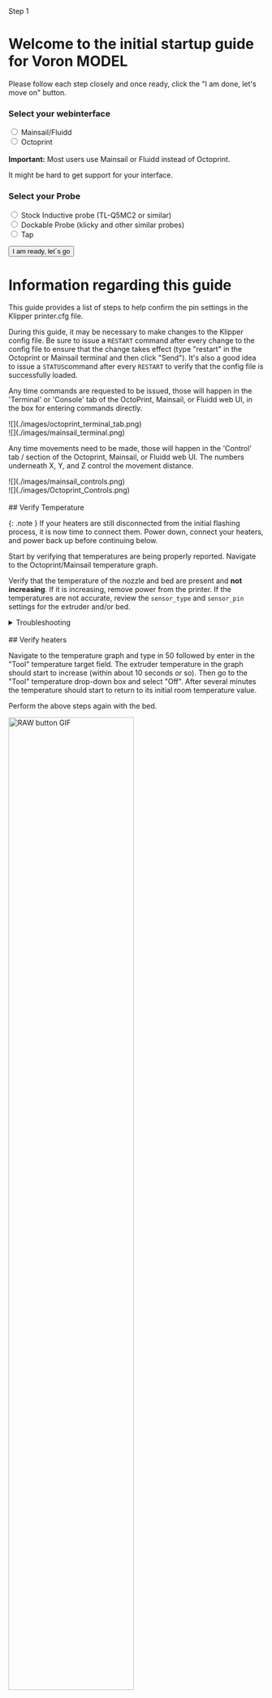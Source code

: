 <!-- 

NOTES ON EDITING: 

The intial startup pages are not in order down here. The order does not matter and can be freely changed in buttons.js (see instructions there)
To add a page, simply copy the code below, put it at the bottom of the page and change the "CHANGE_ME" id to an unusued ID (refer to buttons.js PAGE ID section). If the page you are adding is printer specific, please locate the corresponding section and insert it there. The ID name does not matter but should be chosen somewhat on topic. Once done, refer to Buttons.js to add the page to the site. 

<div id="CHANGE_ME" class="defaulthide hide" markdown="1">
FILL IN YOUR CONTENT HERE IN MARKDOWN
</div>

-->


<!-- leave this stuff here alone :) -->
<link  rel="stylesheet"  href="style.css">
<script src="buttons.js"> </script>
<script src="https://ajax.googleapis.com/ajax/libs/jquery/3.6.3/jquery.min.js"></script>
<body onload="checkstatus(), testscript()">

<!-- progress bar -->
<div class="defaulthide" id="progressdiv">
<div class="progress">
  <div id="progressbar" class="progress-bar progress-bar-striped bg-danger progress-bar-animated" role="progressbar" style="width: 8.33333333333%" aria-valuenow="20" aria-valuemin="0" aria-valuemax="120">Step 1</div>
</div>
</div>

<!-- PAGES BEGIN -->

<!-- Options Selection -->
<div id="0" class="defaulthide hide" markdown="1">

# Welcome to the initial startup guide for Voron <span id="printermodel">MODEL</span>
Please follow each step closely and once ready, click the "I am done, let's move on" button.

### Select your webinterface
<div class="form-check">
  <input class="form-check-input" type="radio" name="flexRadioDefault" id="mainsailos" onchange="hideoctowarning()">
  <label class="form-check-label" for="mainsailos">
    Mainsail/Fluidd
  </label>
</div>

<div class="form-check">
  <input class="form-check-input" type="radio" name="flexRadioDefault" id="octoprint" onchange="showoctowarning()" >
  <label class="form-check-label" for="octoprint">
    Octoprint
  </label>
</div>

<div id="octowarning" class="defaulthide">
 <br>
<div class="alert alert-warning" role="alert"><i class="fa fa-warning"></i><b> Important:</b> Most users use Mainsail or Fluidd instead of Octoprint.<p>It might be hard to get support for your interface.</p></div>
</div>

<div id="ProbeSelect" class="defaulthide hide" markdown="1">

### Select your Probe

  <div class="form-check">
    <input class="form-check-input" type="radio" name="probeSelect" id="inductive">
    <label class="form-check-label" for="inductive">
      Stock Inductive probe (TL-Q5MC2 or similar)
    </label>
  </div>

  <div class="form-check">
    <input class="form-check-input" type="radio" name="probeSelect" id="dockable">
    <label class="form-check-label" for="dockable">
      Dockable Probe  (klicky and other similar probes) 
    </label>
  </div>

  <div class="form-check">
    <input class="form-check-input" type="radio" name="probeSelect" id="tap">
    <label class="form-check-label" for="tap">
      Tap
    </label>
  </div>
</div>

<button type="button" class="text-center btn btn-danger margin-right2 btn-spacing-mobile" id="button-start" onclick="start()">I am ready, let´s go</button>




</div> 


<!-- START OF CONTENT-->
<!-- Guide Information -->
<div id="info" class="defaulthide hide" markdown="1">


# Information regarding this guide
This guide provides a list of steps to help confirm the pin settings in the Klipper printer.cfg file.

During this guide, it may be necessary to make changes to the Klipper config file. Be sure to issue a ```RESTART``` command after every change to the config file to ensure that the change takes effect (type "restart" in the Octoprint or Mainsail terminal and then click "Send"). It's also a good idea to issue a ```STATUS```command after every ```RESTART``` to verify that the config file is successfully loaded.

  

Any time commands are requested to be issued, those will happen in the 'Terminal' or 'Console' tab of the OctoPrint, Mainsail, or Fluidd web UI, in the box for entering commands directly.




<div class="defaulthide octoprintclass" markdown="1">
![](./images/octoprint_terminal_tab.png)
</div>

  
<div class="defaulthide mainsailclass" markdown="1">
![](./images/mainsail_terminal.png)
</div>
  

Any time movements need to be made, those will happen in the 'Control' tab / section of the Octoprint, Mainsail, or Fluidd web UI. The numbers underneath X, Y, and Z control the movement distance.

<div class="defaulthide mainsailclass" markdown="1">
![](./images/mainsail_controls.png)
</div>


<div class="defaulthide octoprintclass" markdown="1">
![](./images/Octoprint_Controls.png)
</div>
<br>


</div>
 
<!-- Verify your heaters -->
<div class="defaulthide hide" id="verifytemp" markdown="1">
## Verify Temperature 

{: .note }
If your heaters are still disconnected from the initial flashing process, it is now time to connect them.  Power down, 
connect your heaters, and power back up before continuing below.

Start by verifying that temperatures are being properly reported. Navigate to the Octoprint/Mainsail temperature graph.


Verify that the temperature of the nozzle and bed are present and **not increasing**. If it is increasing, remove power from the printer. If the temperatures are not accurate, review the `sensor_type` and `sensor_pin` settings for the extruder and/or bed.
<br>

<details markdown="1" markdown="1">
  <summary>Troubleshooting</summary>
  * If your Thermistors are not working as they should (Rapidly changing temperatures for example). Double check all your crimps and wires. 
  * A Multimeter in continuity mode is a useful tool for this
  * You can also download your klipper log file and upload it to [Klippylyzer](https://klippylyzer.github.io/)
  * If your Thermistors are not working as they should (Rapidly changing temperatures for example). Double check all your crimps and wires. 
  * A Multimeter in continuity mode is a useful tool for this
  * You can also download your klipper log file and upload it to [Klippylyzer](https://klippylyzer.github.io/)
</details>
<br>
</div>

<div class="defaulthide hide" id="verifyheater" markdown="1">
## Verify heaters
 

Navigate to the temperature graph and type in 50 followed by enter in the "Tool" temperature target field. The extruder temperature in the graph should start to increase (within about 10 seconds or so). Then go to the "Tool" temperature drop-down box and select "Off". After several minutes the temperature should start to return to its initial room temperature value. 

Perform the above steps again with the bed.



<img src="images/heaters.gif" alt="RAW button GIF" width="70%">

<details markdown="1">
  <summary>Troubleshooting</summary>
  * If the temperature does not increase, then verify the `heater_pin` setting in the config's `[extruder]` or `[heater_bed]` section
  * If the temperature increases on an unexpected sensor, you likely have either the thermistor connections swapped, or the heater connections swapped.
  * For the heated bed, on models with a mains heated bed.
    * check if the SSR indicator light is blinking/solid.  If it is, you know everything up to the ssr is working, but something may be wrong on the mains side.
    * if the SSR light is not on, you likely have an issue on the control side.  One common mistake is getting the polarity of the control wires swapped:  make sure + on the Control board is connected to + on the SSR
</details>

<br>

</div>

<!-- V0 ONLY from now on-->
<!-- V0 Motors and Stepper buzz -->
<div class="defaulthide" id="v0motor" markdown="1">
## Stepper Motor Check

To verify that each stepper motor is operating correctly, send an appropriate `STEPPER_BUZZ` command, such as:

`STEPPER_BUZZ STEPPER=stepper_x`

The STEPPER_BUZZ command will cause the given stepper to move one millimeter in a positive direction and then it will return to its starting position.  This movement cycle will repeat 10 times.

You will be looking for three things:
  1. Ensure that the motor which responds is the one you expected.
  1. Ensure that the motor moves cleanly:  forward, pause, back, pause, repeat.  Lack of movement, or vibrating or buzzing oddly are all cause for concern
  1. Ensure that the motor moves the correct direction first.  If the movement is backwards, it is important to correct at this stage.

{: .note }
A single test of each motor is being used to confirm multiple aspects of its function:  that the motor moves properly, that it's the correct motor, and what direction it moves.  Please make sure you confirm ALL stated expectations for each motor.  You can repeat the test multiple times if needed.


<img src="images/verifysteppers.gif" alt="RAW button GIF" width="70%">

Run this command for each of the motors:

| **Command**                                   | **Expectation**                                                |
|:-------------------------------------------|:----------------------------------------------------------------|
| STEPPER_BUZZ STEPPER=stepper_x           | The back left gantry motor will rotate clockwise first, then back counterclockwise   |
| STEPPER_BUZZ STEPPER=stepper_y           | The back right gantry motor will rotate clockwise first, then back counterclockwise  |
| STEPPER_BUZZ STEPPER=stepper_z           | the bed will move down, then back up                |
| STEPPER_BUZZ STEPPER=extruder            | The extruder moves.  Direction will be tested later for this motor                   |

<details markdown="1">
  <summary>Troubleshooting</summary>
  
* If the stepper does not move at all verify the following the "enable_pin" and "step_pin" in your printer.cfg.

* If the stepper motor moves but does not return to its original position then verify the "dir_pin" setting.

* If the stepper motor oscillates in an incorrect direction, then it generally indicates that the "dir_pin" for the axis needs to be inverted. To do this, add a '!' in front of the "dir_pin". Example: "dir_pin: !PIN"

* If the motor moves significantly more or significantly less than one millimeter then verify the `rotation_distance` setting.

* If the motor buzzes, check the stepper motor wiring.

</details>
<p></p>
![](./images/V0-motor-configuration-guide.png)
<br>


</div>
<!-- -->
<!-- V0 Homing -->
<div class="defaulthide" id="v0homing" markdown="1">

## XY Homing Check

At this point everything is ready to home X and Y.

{: .warning} 
>You need to be able to quickly stop the printer in case something goes wrong (e.g. the tool head goes the wrong direction).  There are a few ways of doing this:
>
> 1. Use the E-stop button on the display (if installed).  On the Mini12864 it is the small button underneath the main control knob.  Test the button and see what happens -  Klipper should shut down. The Raspberry Pi and OctoPrint/Mainsail/Fluidd should still be running but disconnected from Klipper.  
> 2. Have a computer right next to the printer with the `RESTART` or `M112` command already in the terminal command line.  When you start homing the printer, if it goes in the wrong direction, quickly send the restart command and it will stop the printer.
> 3. As a "nuclear" option, power off the printer with the power switch if something goes wrong.  This is not ideal because it may corrupt the files on the SD card and to recover would require reinstalling everything from scratch.

<div class="defaulthide mainsailclass" markdown="1">
{: .note }
After a shutdown, press the `FIRMWARE_RESTART` button in Mainsail or Fluidd to resume normal operation
</div>
<div class="defaulthide octoprintclass" markdown="1">
{: .note }
After a shutdown, press "Connect" in the upper left corner of OctoPrint. Next, in the Octoprint terminal window send a `FIRMWARE_RESTART` to get the printer back up and running.
</div>

Once there is a _tested_ process for stopping the printer in case of something going wrong,  you can test X and Y movement.   First, send a `G28 X` command. This will only home X: The bed should  *move down slightly and then the toolhead should move to the right until it hits the X endstop*. 

* If the bed moves upwards before moving to the right, you must reverse your z stepper directions in the config.
* If the toolhead moves in an incorrect direction, stop it with emergency stop, take note of what direction it went, and move on to testing Y

Next, test Y: run `G28 Y`.  The toolhead should move up slightly, and then towards the back of the printer until it hits the Y endstop.  

{: .note}
In a CoreXY configuration, both motors motors work together to move the printer in X or Y (think Etch A Sketch). As a result, testing X homing alone tells us very little.  We *must* test X and Y in order to determine what (if any) adjustments are needed


If either axis does not move the toolhead in the expected or correct direction, refer to the table below to figure out how to correct it.  If you need to invert the direction of one of the motors, invert the direction pin definition by adding a `!` to the pin name. For example, `dir_pin: PB2` would become `dir_pin: !PB2`.  (if the entry already has a `!`, remove it instead).   If the motors are going in directions that match the lower row of the chart, physically swap your X and Y (A and B) motor connectors at the MCU.

* [stepper x] = Motor B
* [stepper y] = Motor A

## Motor Configuration Guide for the Voron V0


![](./images/V0-motor-configuration-guide.png)

<br>

</div>
<!-- V0 ENDSTOP -->
<div class="defaulthide" id="v0endstop" markdown="1">

## Z Endstop Location 

### V0.2
For V0.2 the Z endstop is located at the bottom of the machine. After homing Z you can use the `Z_ENDSTOP_CALIBRATE` command to find the correct position_endstop value automatically. 

### V0.0 & V0.1
The V0.0 and V0.1 uses the bed assembly to contact the Z endstop switch via an adjustable screw in the T8 nut block. Ideally the activation of that switch will be at the exact bed height at which your nozzle also reaches the bed surface. However there is a window of travel from the moment that switch is activated to the point at which that switch bottoms out, this window is about 0.6mm.  As a result, calibrating Z on these printers is a 2 step process:
1. Adjust the screw, so that the endstop is triggered just slightly before the nozzle hits the bed (within about 0.6mm)
1. Use the  `Z_ENDSTOP_CALIBRATE`routine (below) to fine tune the calibration of the endstop switch in software.

### Z Endstop Calibrate
We will use a piece of copy paper to set the height of our nozzle relative to the endstop position, do this test with your nozzle cold. When the nozzle is heated, its position (relative to the bed) changes due to thermal expansion. This thermal expansion is typically around a 100 microns, which is about the same thickness as a typical piece of printer paper. The exact amount of thermal expansion isn’t crucial, just as the exact thickness of the paper isn’t crucial. Start with the assumption that the two are equal.
* Home z
* Place the piece of copy paper on the bed
* Run the `Z_ENDSTOP_CALIBRATE` command.
<div class="defaulthide octoprintclass" markdown="1">
* move the nozzle closer to the bed in small increments, using `TESTZ Z=` commands.
</div>

<div class="defaulthide mainsailclass" markdown="1">
* a dialog box will open that allows you to move the nozzle up and down by preset amounts.
* move the nozzle closer to the bed in small increments, using the controls in the dialog
</div>
* after each movement push the paper back and forth to check if the nozzle is in contact with the paper and to feel the amount of friction. 
* Continue issuing commands until you feel a small amount of friction when testing with the paper. If too much friction is found then you can use a positive Z value to move the nozzle up.
* Once you have found the correct height, run the `ACCEPT` command
* run the `SAVE_CONFIG` command



This value that we just calculated is now in your config (note: save_config stores things down at the bottom of your config, not in the main section) and it represents the distance from the point that the nozzle touches the bed surface to when the bed assembly triggers the z endstop switch. It also represents your maximum Z travel distance.

<br>




</div>
<!-- Bed Leveling -->
<div class="defaulthide" id="v0bedscrews" markdown="1">
## Bed Leveling

### Bed Screws

The V0 uses manual bed leveling. The bed is small enough and thick enough that a mesh or other types of per print leveling should not be needed. There is a macro in Klipper to help with the manual bed leveling process: `BED_SCREWS_ADJUST`

This tool will move the printer's nozzle to each screw XY location and then move the nozzle to a Z=0.3 height. At this point one can use the "paper test" to adjust the bed screw directly under the nozzle. See the information described in "the paper test", but adjust the bed screw instead of commanding the nozzle to different heights. Adjust the bed screw until there is a small amount of friction when pushing the paper back and forth. This process will move all three mounting points of your bed closer to the nozzle so it is critical that you re-run the Z offset adjust after completing this section.

Once the screw is adjusted so that a small amount of friction is felt, run either the `ACCEPT` or `ADJUSTED` command. Use the `ADJUSTED` command if the bed screw needed an adjustment (typically anything more than about 1/8th of a turn of the screw). Use the `ACCEPT` command if no significant adjustment is necessary. Both commands will cause the tool to proceed to the next screw. (When an `ADJUSTED` command is used, the tool will schedule an additional cycle of bed screw adjustments; the tool completes successfully when all bed screws are verified to not require any significant adjustments.) One can use the `ABORT` command to exit the tool early.

After the `BED_SCREWS_ADJUST` command has been completed rerun the `Z_ENDSTOP_CALIBRATE` command to to bring your nozzle to the correct Z=0 position.

<br>

</div>

<!-- 00 Point -->
<div class="defaulthide" id="v000" markdown="1">
## Define 0,0 Point

The homing position is not at the typical location of 0,0 but at the maximum travel location.  The actual numbers vary by printer build size.

Depending on bed location, the positional parameters may need to be adjusted to re-locate the 0,0 point.

1. Start by re-running `G28 X Y` to home X and Y.  After this, the nozzle will be at the maximum X,Y as defined by *position_max* under *[stepper_x]* and *[stepper_y]*. 
2. Using the OctoPrint or Mainsail controls, move the nozzle to the front left corner of the bed.
3. If the left corner of the bed cannot be reached within 3-5mm, the bed location needs to be physically adjusted (if possible). Move the bed on the extrusions or move the extrusions to get the bed location within range.
	* If questionable, turn off motors and attempt to move the gantry by hand to see if the front left corner can physically be reached by the nozzle.
4. Once the nozzle is close to the front left corner of the bed but still on the bed, send an `M114` command to retrieve the current location.
	* *Note: Due to other tolerances, it is usually not recommended to have the 0,0 exactly on the corner of the bed or build surface. Spec bed sizes are always slightly larger than the defined print volume so print volume loss will be minimal.*

If X and Y offsets are less than 1mm and 0,0 is over the bed, nothing needs to be changed.

If X and Y offsets are within 5mm or 0,0 is past the bed, the *position_max* values should be adjusted to change where the 0,0 point is computed.  If the 0,0 is over the bed, the distance from the home point to the front left (*position_max*) must be increased.  If the 0,0 is past the bed, the distance must be decreased. The amount is determined by the output of the `M114` command. Update *position_max* and *position_endstop* for both *[stepper_x]* and *[stepper_y]* as follows:

* For X: New = Current - Get Position X (M114) Result
* For Y: New = Current - Get Position Y (M114) Result

*If the Z endstop pin location has been previously defined, be sure to re-follow the process to set the Z endstop pin location (if applicable).*

If anything is updated in the printer configuration file, save the file and restart Klipper using `FIRMWARE_RESTART`.

</div>

<!-- V0 END-->

<!-- V1/Trident START-->
<!-- Trident Motor Check-->
<div class="defaulthide" id="v1motor" markdown="1">
## Stepper Motor Check

To verify that each stepper motor is operating correctly, send an appropriate `STEPPER_BUZZ` command, such as:

`STEPPER_BUZZ STEPPER=stepper_x`

The STEPPER_BUZZ command will cause the given stepper to move one millimeter in a positive direction and then it will return to its starting position.  This movement cycle will repeat 10 times.

You will be looking for three things:
  1. Ensure that the motore which responds is the one you expected.
  1. Ensure that the motor moves cleanly:  forward, pause, back, pause, repeat.  Lack of movement, or vibrating or buzzing oddly are all cause for concern
  1. Ensure that the motor moves the correct direction first.  If the movement is backwards, it is important to correct at this stage.

{: .note }
A single test of each motor is being used to confirm multiple aspects of its function:  that the motor moves properly, that it's the correct motor, and what direction it moves.  Please make sure you confirm ALL stated expectations for each motor.  You can repeat the test multiple times if needed.


<img src="images/verifysteppers.gif" alt="RAW button GIF" width="70%">

Run this command for each of the motors:

| **Command**                                   | **Expectation**                                                |
|:-------------------------------------------|:----------------------------------------------------------------|
| STEPPER_BUZZ STEPPER=stepper_x           | The back left gantry motor will rotate clockwise first, then back counterclockwise   |
| STEPPER_BUZZ STEPPER=stepper_y           | The back right gantry motor will rotate clockwise first, then back counterclockwise  |
| STEPPER_BUZZ STEPPER=stepper_z           | the front left corner of the bed moves down, then back up                |
| STEPPER_BUZZ STEPPER=stepper_z1          | the back of the bed moves down, then back up                                   |
| STEPPER_BUZZ STEPPER=stepper_z2          | The front right corner of the bed moves down, then back up                           |
| STEPPER_BUZZ STEPPER=extruder            | The extruder moves.  Direction will be tested later for this motor                   |


<details markdown="1">
  <summary>Troubleshooting</summary>
  
* If the stepper does not move at all
  * Verify the `enable_pin` and `step_pin` in your printer.cfg.
  * Verify that the motor driver has power
* If the stepper does not move at all
  * Verify the `enable_pin` and `step_pin` in your printer.cfg.
  * Verify that the motor driver has power

* If the stepper motor moves but does not return to its original position then verify the `dir_pin` setting.

* If the wrong motor moves, verify that the correct motors are plugged into the correct ports of the controller

* If the stepper motor movement is backwards, then it generally indicates that the "dir_pin" for the axis needs to be inverted. Add a '!' in front of the "dir_pin", or remove it if already present. Example: `dir_pin: PA1` -> `dir_pin: !PA1`

* If the load moves significantly more or significantly less than one millimeter then verify the `rotation_distance` setting.

* If the motor buzzes without making clean 1mm movements, check the [stepper motor wiring](/build/electrical/#stepper-motor-wiring)

</details>

![](./images/VT-motor-configuration-guide.png)

<br>


</div>
<!-- Trident Homing -->
<div class="defaulthide" id="v1homing" markdown="1">

## XY Homing Check

At this point everything is ready to home X and Y.

{: .warning} 
>You need to be able to quickly stop the printer in case something goes wrong (e.g. the tool head goes the wrong direction).  There are a few ways of doing this:
>
> 1. Use the E-stop button on the display (if installed).  On the Mini12864 it is the small button underneath the main control knob.  Test the button and see what happens -  Klipper should shut down. The Raspberry Pi and OctoPrint/Mainsail/Fluidd should still be running but disconnected from Klipper.  
> 2. Have a computer right next to the printer with the `RESTART` or `M112` command already in the terminal command line.  When you start homing the printer, if it goes in the wrong direction, quickly send the restart command and it will stop the printer.
> 3. As a "nuclear" option, power off the printer with the power switch if something goes wrong.  This is not ideal because it may corrupt the files on the SD card and to recover would require reinstalling everything from scratch.

<div class="defaulthide mainsailclass" markdown="1">
{: .note }
After a shutdown, press the `FIRMWARE_RESTART` button in Mainsail or Fluidd to resume normal operation
</div>
<div class="defaulthide octoprintclass" markdown="1">
{: .note }
After a shutdown, press "Connect" in the upper left corner of OctoPrint. Next, in the Octoprint terminal window send a `FIRMWARE_RESTART` to get the printer back up and running.
</div>

Once there is a _tested_ process for stopping the printer in case of something going wrong,  you can test X and Y movement.   First, send a `G28 X` command. This will only home X: The bed should  *move down slightly and then the toolhead should move to the right until it hits the X endstop*. 

* If the bed moves upwards before moving to the right, you must reverse your z stepper directions in the config.
* If the toolhead moves in an incorrect direction, stop it with emergency stop, take note of what direction it went, and move on to testing Y

Next, test Y: run `G28 Y`.  The toolhead should move up slightly, and then towards the back of the printer until it hits the Y endstop.  

{: .note}
In a CoreXY configuration, both motors motors work together to move the printer in X or Y (think Etch A Sketch). As a result, testing X homing alone tells us very little.  We *must* test X and Y in order to determine what (if any) adjustments are needed


If either axis does not move the toolhead in the expected or correct direction, refer to the table below to figure out how to correct it.  If you need to invert the direction of one of the motors, invert the direction pin definition by adding a `!` to the pin name. For example, `dir_pin: PB2` would become `dir_pin: !PB2`.  (if the entry already has a `!`, remove it instead).   If the motors are going in directions that match the lower row of the chart, physically swap your X and Y (A and B) motor connectors at the MCU.

* [stepper x] = Motor B
* [stepper y] = Motor A

## Motor Configuration Guide for the Voron Trident


![](./images/VT-motor-configuration-guide.png)

<br>

</div>


<!-- Trident Leveling-->


<div class="defaulthide" id="ztilt" markdown="1">
## Bed Leveling

### Z Tilt 

The Trident uses automated bed leveling using 3 motors.  There is a macro `Z_TILT_ADJUST` built into Klipper for that function. It is very similar to the `QUAD_GANTRY_LEVEL` used by V2, but supports 3 or more motors. Run the `Z_TILT_ADJUST` and it will probe each of the 3 points 3 times, average the readings, then make adjustments until the gantry is level.

After that process has been completed, re-home z by running `G28 Z`.

### Tilt with Heated Bed and Chamber

Set your bed temperature to 100C

This will be the first time that a `Z_TILT_ADJUST` has been run at a high chamber temperature.  To ensure that the probe has stabilized with the heated bed at 100C run `PROBE_ACCURACY` with the nozzle at the center of the bed.  If the values are trending (increasing or decreasing) throughout the 10 probes or the standard deviation is greater than 0.003mm, wait another 5 minutes and try again.

Once the readings are stable, run `Z_TILT_ADJUST`.  Make a note of how long the probe readings took to stabilize for when starting prints - typically a cold printer takes 10-20 minutes to stabilize at temperature.

</div>





<!-- V1 END -->
<!-- V2 Start -->
<!-- V2 Motors -->

<div class="defaulthide" id="v2motor" markdown="1">
## Stepper Motor Check

To verify that each stepper motor is operating correctly, send the following command in the terminal:

`STEPPER_BUZZ STEPPER=stepper_x`

Run this command for each of the motors:

* stepper_x
* stepper_y
* stepper_z
* stepper_z1
* stepper_z2
* stepper_z3
* extruder


The STEPPER_BUZZ command will cause the given stepper to move one millimeter in a positive direction and then it will return to its starting position. (If the endstop is defined at position_endstop=0 then at the start of each movement the stepper will move away from the endstop.) It will perform this movement ten times.

<img src="images/verifysteppers.gif" alt="RAW button GIF" width="70%">

If the motor moves back and forth, it's working, and you can move on to the next step.


<details markdown="1">
  <summary>Troubleshooting</summary>
  
* If the stepper does not move at all verify the following the "enable_pin" and "step_pin" in your printer.cfg.

* If the stepper motor moves but does not return to its original position then verify the "dir_pin" setting.

* If the stepper motor oscillates in an incorrect direction, then it generally indicates that the "dir_pin" for the axis needs to be inverted. To do this, add a '!' in front of the "dir_pin". Example: "dir_pin: !PIN"

* If the motor moves significantly more or significantly less than one millimeter then verify the `rotation_distance` setting.

* If the motor buzzes, check the stepper motor wiring.

</details>
<p></p>
![](./images/V2-motor-configuration-guide.png)

<br>


</div>
<!-- V2 Homing -->
<div class="defaulthide" id="v2homing" markdown="1">

## XY Homing Check

At this point everything is ready to home X and Y.

**Important:** You need to be able to quickly stop the printer in case something goes wrong (e.g. the tool head goes the wrong direction).  There are a few ways of doing this:

1. Use the E-stop button on the display (if installed).  On the Mini12864 it is the small button underneath the main control knob.  Test the button and see what happens -  Klipper should shut down. Raspberry Pi and OctoPrint/Mainsail/Fluidd should still be running but disconnected from Klipper.  Press "Connect" in the upper left corner of OctoPrint, then in the Octoprint terminal window send a `FIRMWARE_RESTART` to get the printer back up and running.
2. Have a computer right next to the printer with the `RESTART` or `M112` command already in the terminal command line in OctoPrint.  When you start homing the printer, if it goes in the wrong direction, quickly send the restart command and it will stop the printer.
3. As a "nuclear" option, power off the printer with the power switch if something goes wrong.  This is not ideal because it may corrupt the files on the SD card and to recover would require reinstalling everything from scratch.

Once there is a _tested_ process for stopping the printer in case of something going wrong,  you can test X and Y movement.  *note: you will need to test X AND Y before you can correctly determine what adjustments are needed.*  First, send a `G28 X` command. This will only home X: The tool head should *move up slightly and then move to the right until it hits the X endstop*. If it moves any other direction, abort, take note, but still move on to testing Y. Next, test Y: run `G28 Y`.  The toolhead should move to the back of the printer until it hits the Y endstop. In a CoreXY configuration, both motors have to move in order to get the toolhead to go in only and X or Y direction (think Etch A Sketch). If the gantry moves downward first before moving to the right, you must reverse your z stepper directions in the config.

If either axis does not move the toolhead in the expected or correct direction, refer to the table below to figure out how to correct it.  If you need to invert the direction of one of the motors, invert the direction pin definition by adding a `!` to the pin name. For example, `dir_pin: PB2` would become `dir_pin: !PB2`.  (if the entry already has a `!`, remove it instead).   If the motors are going in directions that match the lower row of the chart, physically swap your X and Y (A and B) motor connectors on the MCU.

* [stepper x] = Motor B
* [stepper y] = Motor A

## Motor Configuration Guide for the Voron V2


![](./images/V2-motor-configuration-guide.png)

<br>

</div>

<!-- V2 Bed Leveling -->
<div class="defaulthide" id="qgl" markdown="1">
## Bed Leveling

### Quad Gantry Level 

Since the V2 uses 4 independent Z motors, the entire gantry system must be specially levelled.  The macro to call this process is `QUAD_GANTRY_LEVEL` (sometimes referred to in conversation as 'QGL').  It will probe each of 4 points 3 times, average the readings, then make adjustments until the gantry is level.

If the process fails due to an “_out of bounds_” error, disable your stepper motors and slowly move your gantry or bed by hand until it is approximately flat. Re-home your printer (`G28`) and then rerun the sequence. You may have to run it more than once.  Make sure that the adjustment value for each stepper motor converges to 0. If it diverges, check to make sure you have your stepper motors wired to the correct stepper driver (check documentation).

### QGL with Heated Bed and Chamber

Run a `G28` command to home the printer since a `SAVE_CONFIG` restarts the printer.

This will be the first time that a Quad Gantry Level has been run at a high chamber temperature.  To ensure that the probe has stabilized with the heated bed at 100C and the hot end at 240C, run `PROBE_ACCURACY` with the nozzle at the center of the bed.  If the values are trending (increasing or decreasing) throughout the 10 probes or the standard deviation is greater than 0.003mm, wait another 5 minutes and try again.

Once the readings are stable, run `QUAD_GANTRY_LEVEL`.  Make a note of how long the probe readings took to stabilize for when starting prints - typically a cold printer takes 10-20 minutes to stabilize at temperature.

#### Common QGL Problems

* If the QGL is having issues with too high of a standard deviation and the printer is heated and stable, check Z belt tension.  Make sure they are reasonably tight and even.
* If QGL fails with being unable to reach the probe in time, do a `FIRMWARE_RESTART`, manually level the bed as closely as possible, then home (`G28`) and re-attempt.



</div>


<!-- V2 END -->
<!--  GENERAL STUFF GOES HERE -->

<!-- Endstop Pin -->
<div class="defaulthide" id="zendstop" markdown="1">
## Z Endstop Pin Location

<div class="defaulthide dockableclass" markdown=1>
{: .note }
Some dockable probe users choose to use their probe as a "z virtual endstop", and thus will not have a z endstop to locate.  If this is you, you probably just want to use the coordinates of the center of your bed for this step.  Also note that these coordinates will likely be in your "klicky macros", rather than the locations mentioned below.
</div>

<div class="defaulthide tapclass" markdown=1>
{: .note }
As a Tap user, you do not actually have a z endstop to locate.  Instead, simply set the  `[homing_override]` or `[safe_z_home]` coordinates to the center of your bed
</div>

* Start by re-running `G28 X Y` to home X and Y.
* Using the software controls, move the nozzle until it is directly over the Z endstop switch.
* Send an `M114` command and record the X and Y values.
* Update the homing routing in the printer configuration file under *[homing_override]* or *[safe\_z\_home]* with those values.
* Restart Klipper with `FIRMWARE_RESTART`. 
* Run a full `G28` and make sure that the printer properly homes X, Y, and Z.  
</div>

<!-- Probe Check -->
<div class="defaulthide" id="probecheck" markdown="1">

## Probe Check

<div class="defaulthide dockableclass" markdown=1>
{: .note }
If you haven't already, this is probably a good time to get your dockable probe up and running, including picking up out of the dock. If you are using klicky macros, there is documentation [here](https://github.com/jlas1/Klicky-Probe/tree/main/Klipper_macros).  You should NOT enable the klicky meshing module at this time:  that will come later.
</div>

### Probe Testing

With the toolhead in the center of the bed, reconfirm that the probe is working correctly.
<div class="defaulthide inductiveclass" markdown=1>
When it is far from the bed, `QUERY_PROBE` should return “open”. When a metal object is close to the probe, `QUERY_PROBE` should return “triggered”. If the signal is inverted, add a “!” In front of the pin definition (ie, `pin: ! z:P1.24` ).

Slowly reduce your Z height and run `QUERY_PROBE` each time until `QUERY_PROBE` returns “triggered” - make sure the nozzle is not touching the print surface (and has clearance). 
</div>
<div class="defaulthide dockableclass" markdown=1>
There are 3 states to test with your dockable probe:
1. Probe not attached:
  a. Remove the probe from the toolhead.
  b. run `QUERY_PROBE`.  It is expected to return "triggered"
2. When the probe is attached, but not triggered.
  a. Attach the probe to the toolhead
  b. run `QUERY_PROBE. It is expected to return "open"
3. When the probe is attached, *and triggered*.
  a. Keep the probe attached to the toolhead
  b. activate  the probe switch with your finger, and *while keeping the switch pressed*,
  c. run `QUERY_PROBE`.  It is expected to return "triggered"
</div>
<div class="defaulthide tapclass" markdown=1>
{: .note }
There are software configuration instructions for Tap, including an important activation macro located [here](https://github.com/VoronDesign/Voron-Tap/blob/main/config/tap_klipper_instructions.md).  Note that without this macro, it is likely you will accidentally hit your bed with a fully heated hotend, and ruin your PEI.
 

Test that when the toolhead is in its normal (down) position, `QUERY_PROBE` indicates "open", and when the toolhead is lifted slightly, `QUERY_PROBE` indicates "triggered"
</div>


### Probe Accuracy Check

With the bed and hotend cold (for now), move the probe to the center of the bed and run `PROBE_ACCURACY`. It will probe the bed 10 times in a row and output a standard deviation value at the end. Make sure that the sensed distance is not trending (gradually decreasing or increasing over the 10 probes) and that the standard deviation is less than 0.003mm.

Example of unstable `PROBE_ACCURACY` (trending downward during warm up).

```
Send: PROBE_ACCURACY
Recv: // PROBE_ACCURACY at X:125.000 Y:125.000 Z:7.173 (samples=10 retract=2.000 speed=2.0
Send: M105
Recv: // probe at 125.000,125.000 is z=4.975000
Recv: // probe at 125.000,125.000 is z=4.960000
Recv: // probe at 125.000,125.000 is z=4.955000
Recv: // probe at 125.000,125.000 is z=4.952500
Recv: // probe at 125.000,125.000 is z=4.950000
Recv: // probe at 125.000,125.000 is z=4.947500
Recv: // probe at 125.000,125.000 is z=4.942500
Recv: // probe at 125.000,125.000 is z=4.937500
Recv: // probe at 125.000,125.000 is z=4.937500
Recv: // probe at 125.000,125.000 is z=4.932500
Recv: // probe accuracy results: maximum 4.975000, minimum 4.932500, range 0.042500, average 4.949000, median 4.948750,
standard deviation 0.011948
```

<details markdown="1">
  <summary>Troubleshooting</summary>
  * If the probe is stuck always showing triggered  (or always open) It is typically indicitive of a wiring issue:
    * Make sure that the physical wiring has (G)round, (S)ignal, and (V)oltage correctly connected
    * If there is a jumper to select the supply voltage for your probe, make sure it is set correctly
    * Make sure the klipper `[probe] pin:` matches where your probe is actually connected
  * If the probe is trending one direction or the other in the accuracy check, it is typically indicitive of a mechanical issue
    * Check grub screws on the z drives
    * check z belt tension (if applicable)
    * if all else fails, try reducing the `[Probe] speed:`
</details>
</div>
<br>




<!-- 00 Point General-->
<div class="defaulthide" id="point00" markdown="1">
## Define 0,0 Point

The homing position is not at the typical location of 0,0 but at the maximum travel location.  The actual numbers vary by printer build size.

Depending on bed location, the positional parameters may need to be adjusted to re-locate the 0,0 point.

1. Test that the toolhead is *physically* capable of reaching the front left corner of the bed.  
  * Run `M84` to turn off the motors
  * gently move the toolhead by hand to the front left.  
  * If you encounter resistance before the nozzle gets close to the front left corner, consider:
       - Is a mechanical problem stopping the toolhead before it should? If so, you may need to go back to earlier build steps, such as "deracking".
       - Is your bed oversized?  If, for example, you have a 320mm bed on a 300mm build, it's perfectly reasonable that there be some extra build plate that you can't actually reach
       - Otherwise, you may need to physically adjust the placement of your bed. 

2. Run `G28 X Y` to home X and Y.  After this, the nozzle will be at the position defined as `position_endstop` under `[stepper_x]` and `[stepper_y]`. In Vorons, this will generally be the same as `position_max`
3. Using the OctoPrint or Mainsail controls, move the toolhead to 0,0
  * Pay attention as the toolhead is moving.  If there is any skipping as it gets near the corner, you will need to stop and deal with that before continuing
    * This may indicate a racked gantry, or other belting issue
    * It may be that, for one reason or another, your printer simply has slightly less travel than stock:
      * Rehome, with `G28 X Y`
      * Move the X and Y axes one at a time to 0 to determine which one is the problem
      * Reduce `position_endstop` AND `position_max` for that axis until the problem goes away
4. Once the toolhead is able to reach 0,0 cleanly, inspect how close it is to the front left corner of the bed
	 * _Note: Due to other tolerances, it is usually not recommended to have the 0,0 exactly on the corner of the bed or build surface. Spec bed sizes are always slightly larger than the defined print volume so print volume loss will be minimal._
   * if the nozzle is above the bed, within 5 mm of the edge, perfect.  Move on.
   * for each axis, if the nozzle is too far in to the bed, INCREASE `position_endstop` and `position_max`.  For example, to move the 0,0 point 2mm to the *left*, you would *add* 2mm to `[stepper_x]` `position_endstop` AND `position_max`.
   * if the nozzle is out beyond the bed, DECREASE `position_endstop` and `position_max`.  For example, to move the 0,0 point 2mm *back*, you would *subtract* 2mm from  `[stepper_y]` `position_endstop` AND `position_max`.

{: .note }
If the Z endstop pin location has already been set in klipper, be sure to re-adjust these coordinates any time you recalibrate the x or y endstop.

If anything is updated in the printer configuration file, save the file and restart Klipper using `FIRMWARE_RESTART`.

</div>

<!-- Bed Locating -->
<div class="defaulthide" id="bedlocating" markdown="1">
## Bed Locating

<div class="defaulthide dockableclass" markdown=1>
{: .note }
If you are using your dockable probe as a "virtual z endstop", you do not require the stock z endstop.  On a Trident, no action is required for this step.  On a Voron 2, the bed placement may be adjusted by moving the toolhead as far forward as possible (by hand) and then sliding the bed until it is just slightly under the nozzle
</div>

<div class="defaulthide tapclass" markdown=1>
{: .note }
As tap is used as a "virtual z endstop", your printer does not require the installation of the stock Z endstop.  On a Trident, no action is required for this step. On a Voron 2, the bed placement may be adjusted by moving the toolhead as far forward as possible (by hand) and then sliding the bed until it is just slightly under the nozzle
</div>

Before the 0,0 point and Z endstop locations are set in software, the physical locations of the Z endstop and print bed need to be finalized.

The Z endstop should be located close to max Y position. 

* Home X and Y with `G28 X Y` 
* Move the toolhead to the left until the nozzle is in line with the z endstop.
* Move the Z endstop along the extrusion until the endstop is centered directly under the nozzle
* Secure the Z endstop in this position

On a V2, the bed should now be adjusted so there is a small (2-3mm) gap between the back edge of the bed, and the shaft of the Z endstop.


</div>


<!-- Endstop Check -->
<div  class="defaulthide"  id="xyendstop"  markdown="1">

## Endstop Check

{: .note }
this document describes testing all 3 endstops.  if you will be using sensorless homing on x and/or y, test any endstops you do have, and then refer to the separate sensorless homing guide.

Slowly move the toolhead to the center, then send the `QUERY_ENDSTOPS` command. The terminal window should respond with the following:


```
Send: QUERY_ENDSTOPS

Recv: x:open y:open z:open
```

If any of them say "triggered" instead of "open", double-check to make sure none of them are pressed. Next, move the toolhead all the way to the right until you hear a clicking sound, then send the `QUERY_ENDSTOPS` command again. <br>

Make sure that the X endstop says "triggered" and the Y and Z endstops stay open.

Move the toolhead back to center and repeat with the Y endstop by moving the gantry all the way to the back.

<div class="defaulthide dockableclass" markdown=1>
{: .note }
Some dockable probe users choose to use their dockable probe as a "virtual endstop".  If you are one of these users, You may ignore the z endstop for now.  It will be attended to in a later step, when you test the probe
</div>
<div class="defaulthide tapclass" markdown=1>
{: .note }
Tap acts as a "virtual endstop".  This functionality will be tested in a later step, so the Z endstop may be safely ignored for now.
</div>

To check the Z endstop, manually press the z endstop until you hear a clicking sound. Check with `QUERY_ENDSTOPS` if the endstop works.


<details  markdown="1">

<summary>Troubleshooting</summary>

* <p markdown="1">If one of the endstops acts backwards (reading "TRIGGERED" when open and vice-versa), go into the printer configuration file (typically printer.cfg) and add or remove the ! in front of the pin identifier. 
For example, if the X endstop was inverted, add a ! in front of the pin number as follows: 
<br>`endstop_pin: P1.28` -> `endstop_pin: !P1.28` 
<br>Be warned however:  All stock Voron endstops are N.C. switches connected to GND.  If a stock endstop requires `!` it may indicate a wiring issue</p>

* <p>If the endstop cannot be reached with the toolhead, make sure that you don't have any rubber rail stoppers left on the rail. </p>

* <p>If there are no rubber rail stoppers in place and you still can't trigger the endstop, make sure that your gantry is deracked. <a  href="https://www.youtube.com/watch?v=cOn6u9kXvy0">Gantry deracking</a>  </p>

* if a switch seems "slow" to respond, you may need to add a software controlled pullup to its pin, using `^`.  Most controllers in Vorons have hardwired pullups, and do not require this, but there are always exceptions.

</details>

<br>

  
  

</div>

<!-- PID tuning -->
<div class="defaulthide" id="pid" markdown="1">
## PID Tune Bed & Hotend

The PID tune is important for tuning the printer for a given hardware configuration to ensure that temperatures can remain as stable as possible during operation.

### PID Tune Heated Bed

Move nozzle to the center of the bed and approximately 5-10mm above the bed surface, then run: 

`PID_CALIBRATE HEATER=heater_bed TARGET=100`

It will perform a PID calibration routine that will last about 10 minutes. Once it is finished, type `SAVE_CONFIG` which will save the parameters into your configuration file.

### PID Tune Hotend

Set the part cooling fans to 25% (`M106 S64`) and then run: 

`PID_CALIBRATE HEATER=extruder TARGET=245`

It will perform a PID calibration routine that will last about 5 minutes. Once it is finished, type `SAVE_CONFIG` which will save the parameters into your configuration file.

<br>

</div>


<!-- Z Offset -->
<div class="defaulthide" id="initial" markdown="1">
## Z Offset Adjustment

## Initial / Simple Process

### Preparation

Run a `G28`.
* Move the nozzle to the center of the bed if it is not already.

Run `Z_ENDSTOP_CALIBRATE`

Slowly move the nozzle toward the bed by using `TESTZ Z=-1` until the nozzle is relatively close to the bed, and then stepping down with `TESTZ Z=-0.1` until the nozzle touches a piece of paper on top of the build plate. If you go too far down, you can move the nozzle back up with: `TESTZ Z=0.1`. Once you are satisfied with the nozzle height, run `ACCEPT` and then `SAVE_CONFIG`.

**Important:** Klipper assumes that this process is being done cold.  If being performed hot, do an additional `TESTZ Z=-0.1` before accepting.

If an "out of bounds" error occurs, send `Z_ENDSTOP_CALIBRATE`, `ACCEPT`, and then `SAVE_CONFIG`. This will redefine the 0 bed height so you will be able to get closer.

### Fine Tuning Z Height

#### With LCD Screen 
The Z offset can be adjusted during a print using the Tune menu on the display, and the printer configuration can be updated with this new value. Remember that higher values for the position_endstop means that the nozzle will be closer to the bed.

#### Mainsail and Fluidd
The "babystepping" controls may be used to fine tune the z offset.

#### Without LCD Screen
If you're running your printer headless, the Z height can still be adjusted on-the-fly using the web interface.  This is built into Mainsail and Fluidd, but requires some additional work for Octoprint.

<br>
</div>

<!-- FINAL STAGE -->
<div class="defaulthide" id="finish" markdown="1">

# Looks like you are done with the initial startup guide for your brand new printer! 

But wait! There's more:


## Extruder Calibration (e-steps)

Before the first print, make sure that the extruder extrudes the correct amount of material.

* With the hotend at temperature, make a mark on the filament between the roll of filament and your extruder, between 120mm and 150mm away from the entrance to the extruder.  Measure the distance from the entrance of the extruder to that mark.
* In Octoprint / Mainsail, extrude 50mm 2 times (for a total of 100mm since Klipper doesn’t allow you to extrude more than 50mm at a time). 
* Measure from the entrance of your extruder to the mark you made previously. 
	* *In a perfect world, assuming the mark was at 120mm, it would measure 20mm (120mm - 20mm = 100mm), but usually won’t be.*
* Update `rotation_distance` in the extruder section of the configuration file using this formula:
	* New Config Value = Old Config Value * (Actual Extruded Amount/Target Extruded Amount)

You can also use the calculator [here](http://tools.takuya.wtf/esteps.html)

*Note: a higher configuration value means that less filament is being extruded.*

Paste the new value into the configuration file, restart Klipper, and try again. Once the extrusion amount is within 0.5% of the target value (ie, 99.5-100.5mm for a target 100mm of extruded filament), the extruder is calibrated!

Typical `rotation_distance` values should be around 22.6789511 for Afterburner, Stealthburner and Mobius (update gear_ratio to 50:10 for Stealthburner with Clockwork 2 or 80:20 for Mobius).

{: .warning }
> A Raspberry Pi is like a computer. Please shut it down appropriately using your webinterface's shutdown button.
> <br> It is also strongly recommended to make regular backups of your printer.cfg and other config files.

---
### Next: [Slicer Setup](../slicer/index.md)
<br>
</div>




 


























<!-- END OF CONTENT INCLUDE BUTTONS NOW -->
<div class="btn-group" role="group" aria-label="Basic example">
<button type="button" class="text-center btn btn-danger margin-right2 btn-spacing-mobile defaulthide" id="button-prev" onclick="prevpage()">Let's go back again</button>
<button type="button" class="text-center btn btn-danger defaulthide" id="button-next" onclick="newpage()">I am done, let's move on</button>
</div>

</body> 





<style>
/* mobile */
@media only screen and (max-width: 768px) { 
  /* For mobile phones: */
  [class*="btn-group"] {
    display: flex;
    align-items: center;
  }
}
</style>
